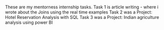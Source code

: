 These are my mentorness internship tasks.
Task 1 is article writing - where i wrote about the Joins using the real time examples
Task 2 was a Project: Hotel Reservation Analysis with SQL
Task 3 was a Project: Indian agriculture analysis using power BI
